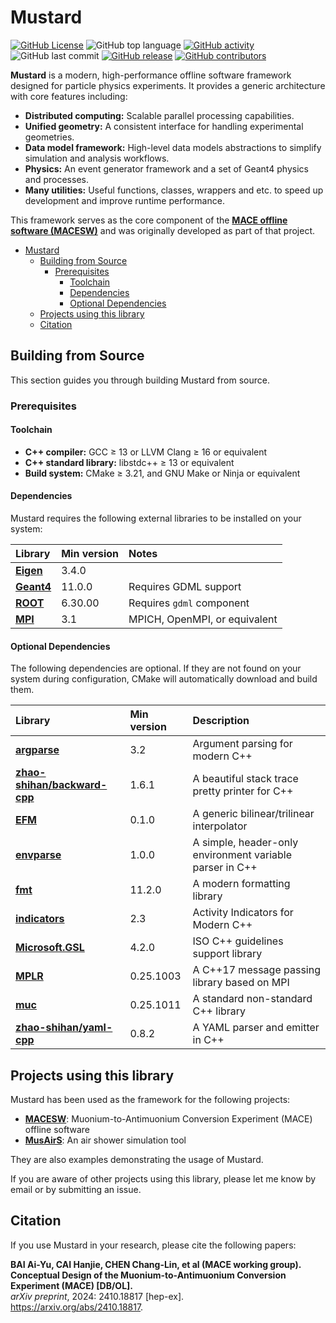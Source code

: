 # Mustard

[![GitHub License](https://img.shields.io/github/license/zhao-shihan/Mustard?color=red)](COPYING)
![GitHub top language](https://img.shields.io/github/languages/top/zhao-shihan/Mustard?color=f34b7d)
[![GitHub activity](https://img.shields.io/github/commit-activity/m/zhao-shihan/Mustard)](https://github.com/zhao-shihan/Mustard/pulse)
![GitHub last commit](https://img.shields.io/github/last-commit/zhao-shihan/Mustard)
[![GitHub release](https://badgen.net/github/release/zhao-shihan/Mustard)](https://github.com/zhao-shihan/Mustard/releases)
[![GitHub contributors](https://img.shields.io/github/contributors/zhao-shihan/Mustard?style=flat)](https://github.com/zhao-shihan/Mustard/graphs/contributors)

**Mustard** is a modern, high-performance offline software framework designed for particle physics experiments. It provides a generic architecture with core features including:
- **Distributed computing:** Scalable parallel processing capabilities.
- **Unified geometry:** A consistent interface for handling experimental geometries.
- **Data model framework:** High-level data models abstractions to simplify simulation and analysis workflows.
- **Physics:** An event generator framework and a set of Geant4 physics and processes.
- **Many utilities:** Useful functions, classes, wrappers and etc. to speed up development and improve runtime performance.

This framework serves as the core component of the [**MACE offline software (MACESW)**](https://github.com/zhao-shihan/MACESW) and was originally developed as part of that project.

- [Mustard](#mustard)
  - [Building from Source](#building-from-source)
    - [Prerequisites](#prerequisites)
      - [Toolchain](#toolchain)
      - [Dependencies](#dependencies)
      - [Optional Dependencies](#optional-dependencies)
  - [Projects using this library](#projects-using-this-library)
  - [Citation](#citation)

## Building from Source

This section guides you through building Mustard from source.

### Prerequisites

#### Toolchain

- **C++ compiler:** GCC ≥ 13 or LLVM Clang ≥ 16 or equivalent
- **C++ standard library:** libstdc++ ≥ 13 or equivalent
- **Build system:** CMake ≥ 3.21, and GNU Make or Ninja or equivalent

#### Dependencies

Mustard requires the following external libraries to be installed on your system:

| Library                                   | Min version | Notes                         |
| :---------------------------------------- | :---------- | :---------------------------- |
| [**Eigen**](https://eigen.tuxfamily.org/) | 3.4.0       |                               |
| [**Geant4**](https://geant4.org/)         | 11.0.0      | Requires GDML support         |
| [**ROOT**](https://root.cern/)            | 6.30.00     | Requires `gdml` component     |
| [**MPI**](https://www.mpi-forum.org/)     | 3.1         | MPICH, OpenMPI, or equivalent |

#### Optional Dependencies

The following dependencies are optional. If they are not found on your system during configuration, CMake will automatically download and build them.

| Library                                                                     | Min version | Description                                              |
| :-------------------------------------------------------------------------- | :---------- | :------------------------------------------------------- |
| [**argparse**](https://github.com/p-ranav/argparse)                         | 3.2         | Argument parsing for modern C++                          |
| [**zhao-shihan/backward-cpp**](https://github.com/zhao-shihan/backward-cpp) | 1.6.1       | A beautiful stack trace pretty printer for C++           |
| [**EFM**](https://github.com/zhao-shihan/EFM)                               | 0.1.0       | A generic bilinear/trilinear interpolator                |
| [**envparse**](https://github.com/zhao-shihan/envparse)                     | 1.0.0       | A simple, header-only environment variable parser in C++ |
| [**fmt**](https://github.com/fmtlib/fmt)                                    | 11.2.0      | A modern formatting library                              |
| [**indicators**](https://github.com/p-ranav/indicators)                     | 2.3         | Activity Indicators for Modern C++                       |
| [**Microsoft.GSL**](https://github.com/Microsoft/GSL)                       | 4.2.0       | ISO C++ guidelines support library                       |
| [**MPLR**](https://github.com/zhao-shihan/mplr)                             | 0.25.1003   | A C++17 message passing library based on MPI             |
| [**muc**](https://github.com/zhao-shihan/muc)                               | 0.25.1011   | A standard non-standard C++ library                      |
| [**zhao-shihan/yaml-cpp**](https://github.com/zhao-shihan/yaml-cpp)         | 0.8.2       | A YAML parser and emitter in C++                         |

## Projects using this library

Mustard has been used as the framework for the following projects:

- [**MACESW**](https://github.com/zhao-shihan/MACESW): Muonium-to-Antimuonium Conversion Experiment (MACE) offline software
- [**MusAirS**](https://github.com/zhao-shihan/MusAirS): An air shower simulation tool

They are also examples demonstrating the usage of Mustard.

If you are aware of other projects using this library, please let me know by email or by submitting an issue.

## Citation

If you use Mustard in your research, please cite the following papers:

**BAI Ai-Yu, CAI Hanjie, CHEN Chang-Lin, et al (MACE working group).**  
**Conceptual Design of the Muonium-to-Antimuonium Conversion Experiment (MACE) [DB/OL].**  
*arXiv preprint*, 2024: 2410.18817 [hep-ex].  
https://arxiv.org/abs/2410.18817.
